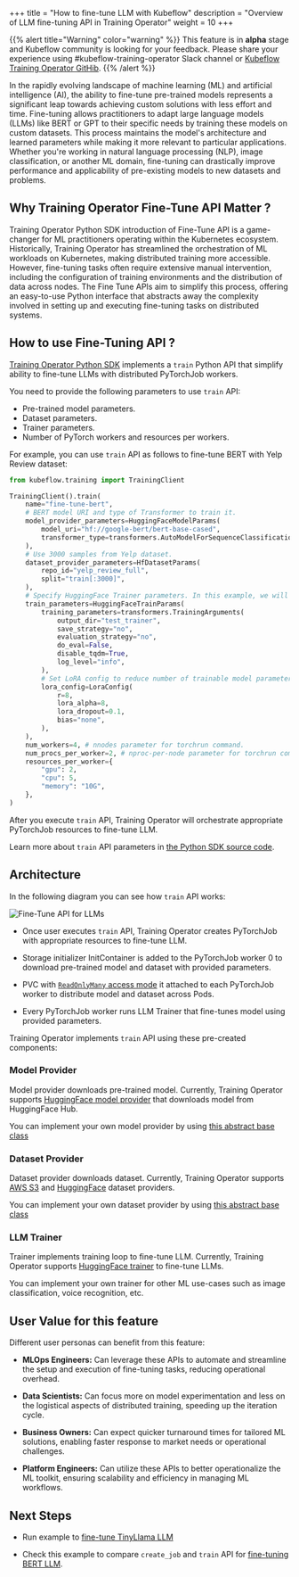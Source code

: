 +++
title = "How to fine-tune LLM with Kubeflow"
description = "Overview of LLM fine-tuning API in Training Operator"
weight = 10
+++

{{% alert title="Warning" color="warning" %}}
This feature is in **alpha** stage and Kubeflow community is looking for your feedback. Please
share your experience using #kubeflow-training-operator Slack channel or
[Kubeflow Training Operator GitHib](https://github.com/kubeflow/training-operator/issues/new).
{{% /alert %}}

In the rapidly evolving landscape of machine learning (ML) and artificial intelligence (AI),
the ability to fine-tune pre-trained models represents a significant leap towards achieving custom
solutions with less effort and time. Fine-tuning allows practitioners to adapt large language models
(LLMs) like BERT or GPT to their specific needs by training these models on custom datasets.
This process maintains the model's architecture and learned parameters while making it more relevant
to particular applications. Whether you're working in natural language processing (NLP),
image classification, or another ML domain, fine-tuning can drastically improve performance and
applicability of pre-existing models to new datasets and problems.

## Why Training Operator Fine-Tune API Matter ?

Training Operator Python SDK introduction of Fine-Tune API is a game-changer for ML practitioners
operating within the Kubernetes ecosystem. Historically, Training Operator has streamlined the
orchestration of ML workloads on Kubernetes, making distributed training more accessible. However,
fine-tuning tasks often require extensive manual intervention, including the configuration of
training environments and the distribution of data across nodes. The Fine Tune APIs aim to simplify
this process, offering an easy-to-use Python interface that abstracts away the complexity involved
in setting up and executing fine-tuning tasks on distributed systems.

## How to use Fine-Tuning API ?

[Training Operator Python SDK](/docs/components/training/installation/#installing-training-python-sdk)
implements a `train` Python API that simplify ability to fine-tune LLMs with distributed PyTorchJob
workers.

You need to provide the following parameters to use `train` API:

- Pre-trained model parameters.
- Dataset parameters.
- Trainer parameters.
- Number of PyTorch workers and resources per workers.

For example, you can use `train` API as follows to fine-tune BERT with Yelp Review dataset:

```python
from kubeflow.training import TrainingClient

TrainingClient().train(
    name="fine-tune-bert",
    # BERT model URI and type of Transformer to train it.
    model_provider_parameters=HuggingFaceModelParams(
        model_uri="hf://google-bert/bert-base-cased",
        transformer_type=transformers.AutoModelForSequenceClassification,
    ),
    # Use 3000 samples from Yelp dataset.
    dataset_provider_parameters=HfDatasetParams(
        repo_id="yelp_review_full",
        split="train[:3000]",
    ),
    # Specify HuggingFace Trainer parameters. In this example, we will skip evaluation and model checkpoints.
    train_parameters=HuggingFaceTrainParams(
        training_parameters=transformers.TrainingArguments(
            output_dir="test_trainer",
            save_strategy="no",
            evaluation_strategy="no",
            do_eval=False,
            disable_tqdm=True,
            log_level="info",
        ),
        # Set LoRA config to reduce number of trainable model parameters.
        lora_config=LoraConfig(
            r=8,
            lora_alpha=8,
            lora_dropout=0.1,
            bias="none",
        ),
    ),
    num_workers=4, # nnodes parameter for torchrun command.
    num_procs_per_worker=2, # nproc-per-node parameter for torchrun command.
    resources_per_worker={
        "gpu": 2,
        "cpu": 5,
        "memory": "10G",
    },
)
```

After you execute `train` API, Training Operator will orchestrate appropriate PyTorchJob resources
to fine-tune LLM.

Learn more about `train` API parameters in
[the Python SDK source code](https://github.com/kubeflow/training-operator/blob/6ce4d57d699a76c3d043917bd0902c931f14080f/sdk/python/kubeflow/training/api/training_client.py#L112).

## Architecture

In the following diagram you can see how `train` API works:

<img src="/docs/components/training/images/fine-tune-llm-api.drawio.svg"
  alt="Fine-Tune API for LLMs"
  class="mt-3 mb-3">

- Once user executes `train` API, Training Operator creates PyTorchJob with appropriate resources
  to fine-tune LLM.

- Storage initializer InitContainer is added to the PyTorchJob worker 0 to download
  pre-trained model and dataset with provided parameters.

- PVC with [`ReadOnlyMany` access mode](https://kubernetes.io/docs/concepts/storage/persistent-volumes/#access-modes)
  it attached to each PyTorchJob worker to distribute model and dataset across Pods.

- Every PyTorchJob worker runs LLM Trainer that fine-tunes model using provided parameters.

Training Operator implements `train` API using these pre-created components:

### Model Provider

Model provider downloads pre-trained model. Currently, Training Operator supports
[HuggingFace model provider](https://github.com/kubeflow/training-operator/blob/6ce4d57d699a76c3d043917bd0902c931f14080f/sdk/python/kubeflow/storage_initializer/hugging_face.py#L56)
that downloads model from HuggingFace Hub.

You can implement your own model provider by using [this abstract base class](https://github.com/kubeflow/training-operator/blob/6ce4d57d699a76c3d043917bd0902c931f14080f/sdk/python/kubeflow/storage_initializer/abstract_model_provider.py#L4)

### Dataset Provider

Dataset provider downloads dataset. Currently, Training Operator supports
[AWS S3](https://github.com/kubeflow/training-operator/blob/6ce4d57d699a76c3d043917bd0902c931f14080f/sdk/python/kubeflow/storage_initializer/s3.py#L37)
and [HuggingFace](https://github.com/kubeflow/training-operator/blob/6ce4d57d699a76c3d043917bd0902c931f14080f/sdk/python/kubeflow/storage_initializer/hugging_face.py#L92)
dataset providers.

You can implement your own dataset provider by using [this abstract base class](https://github.com/kubeflow/training-operator/blob/6ce4d57d699a76c3d043917bd0902c931f14080f/sdk/python/kubeflow/storage_initializer/abstract_dataset_provider.py)

### LLM Trainer

Trainer implements training loop to fine-tune LLM. Currently, Training Operator supports
[HuggingFace trainer](https://github.com/kubeflow/training-operator/blob/6ce4d57d699a76c3d043917bd0902c931f14080f/sdk/python/kubeflow/trainer/hf_llm_training.py#L118-L139)
to fine-tune LLMs.

You can implement your own trainer for other ML use-cases such as image classification,
voice recognition, etc.

## User Value for this feature

Different user personas can benefit from this feature:

- **MLOps Engineers:** Can leverage these APIs to automate and streamline the setup and execution of
  fine-tuning tasks, reducing operational overhead.

- **Data Scientists:** Can focus more on model experimentation and less on the logistical aspects of
  distributed training, speeding up the iteration cycle.

- **Business Owners:** Can expect quicker turnaround times for tailored ML solutions, enabling faster
  response to market needs or operational challenges.

- **Platform Engineers:** Can utilize these APIs to better operationalize the ML toolkit, ensuring
  scalability and efficiency in managing ML workflows.

## Next Steps

- Run example to [fine-tune TinyLlama LLM](https://github.com/kubeflow/training-operator/blob/6ce4d57d699a76c3d043917bd0902c931f14080f/examples/pytorch/language-modeling/train_api_hf_dataset.ipynb)

- Check this example to compare `create_job` and `train` API for
  [fine-tuning BERT LLM](https://github.com/kubeflow/training-operator/blob/6ce4d57d699a76c3d043917bd0902c931f14080f/examples/pytorch/text-classification/Fine-Tune-BERT-LLM.ipynb).
